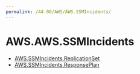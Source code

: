 ```yaml
---
permalink: /44.00/AWS/AWS.SSMIncidents/
---
```


# AWS.AWS.SSMIncidents



* [AWS.SSMIncidents.ReplicationSet](AWS.SSMIncidents.ReplicationSet.md)
* [AWS.SSMIncidents.ResponsePlan](AWS.SSMIncidents.ResponsePlan.md)
